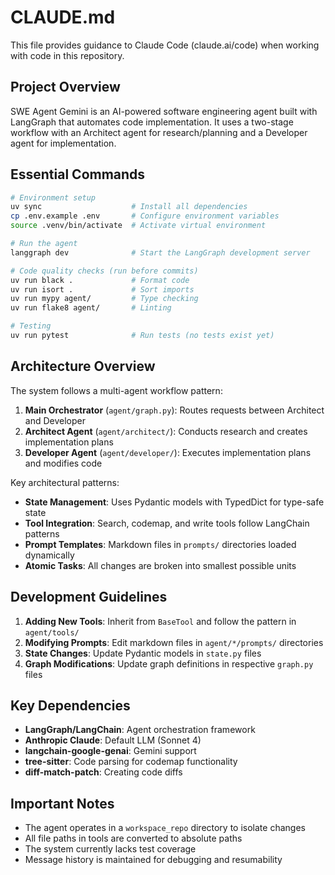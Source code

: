 # CLAUDE.md

This file provides guidance to Claude Code (claude.ai/code) when working with code in this repository.

## Project Overview

SWE Agent Gemini is an AI-powered software engineering agent built with LangGraph that automates code implementation. It uses a two-stage workflow with an Architect agent for research/planning and a Developer agent for implementation.

## Essential Commands

```bash
# Environment setup
uv sync                    # Install all dependencies
cp .env.example .env       # Configure environment variables
source .venv/bin/activate  # Activate virtual environment

# Run the agent
langgraph dev              # Start the LangGraph development server

# Code quality checks (run before commits)
uv run black .             # Format code
uv run isort .             # Sort imports
uv run mypy agent/         # Type checking
uv run flake8 agent/       # Linting

# Testing
uv run pytest              # Run tests (no tests exist yet)
```

## Architecture Overview

The system follows a multi-agent workflow pattern:

1. **Main Orchestrator** (`agent/graph.py`): Routes requests between Architect and Developer
2. **Architect Agent** (`agent/architect/`): Conducts research and creates implementation plans
3. **Developer Agent** (`agent/developer/`): Executes implementation plans and modifies code

Key architectural patterns:
- **State Management**: Uses Pydantic models with TypedDict for type-safe state
- **Tool Integration**: Search, codemap, and write tools follow LangChain patterns
- **Prompt Templates**: Markdown files in `prompts/` directories loaded dynamically
- **Atomic Tasks**: All changes are broken into smallest possible units

## Development Guidelines

1. **Adding New Tools**: Inherit from `BaseTool` and follow the pattern in `agent/tools/`
2. **Modifying Prompts**: Edit markdown files in `agent/*/prompts/` directories
3. **State Changes**: Update Pydantic models in `state.py` files
4. **Graph Modifications**: Update graph definitions in respective `graph.py` files

## Key Dependencies

- **LangGraph/LangChain**: Agent orchestration framework
- **Anthropic Claude**: Default LLM (Sonnet 4)
- **langchain-google-genai**: Gemini support
- **tree-sitter**: Code parsing for codemap functionality
- **diff-match-patch**: Creating code diffs

## Important Notes

- The agent operates in a `workspace_repo` directory to isolate changes
- All file paths in tools are converted to absolute paths
- The system currently lacks test coverage
- Message history is maintained for debugging and resumability